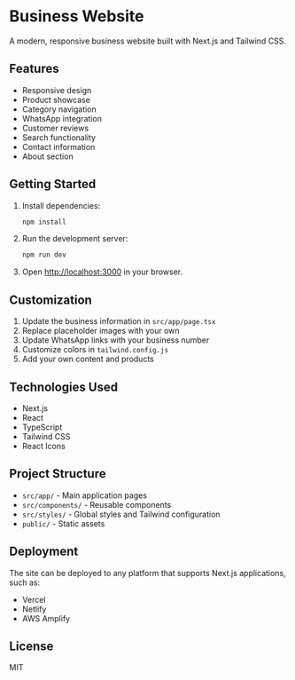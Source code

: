 # Business Website

A modern, responsive business website built with Next.js and Tailwind CSS.

## Features

- Responsive design
- Product showcase
- Category navigation
- WhatsApp integration
- Customer reviews
- Search functionality
- Contact information
- About section

## Getting Started

1. Install dependencies:
   ```bash
   npm install
   ```

2. Run the development server:
   ```bash
   npm run dev
   ```

3. Open [http://localhost:3000](http://localhost:3000) in your browser.

## Customization

1. Update the business information in `src/app/page.tsx`
2. Replace placeholder images with your own
3. Update WhatsApp links with your business number
4. Customize colors in `tailwind.config.js`
5. Add your own content and products

## Technologies Used

- Next.js
- React
- TypeScript
- Tailwind CSS
- React Icons

## Project Structure

- `src/app/` - Main application pages
- `src/components/` - Reusable components
- `src/styles/` - Global styles and Tailwind configuration
- `public/` - Static assets

## Deployment

The site can be deployed to any platform that supports Next.js applications, such as:
- Vercel
- Netlify
- AWS Amplify

## License

MIT 